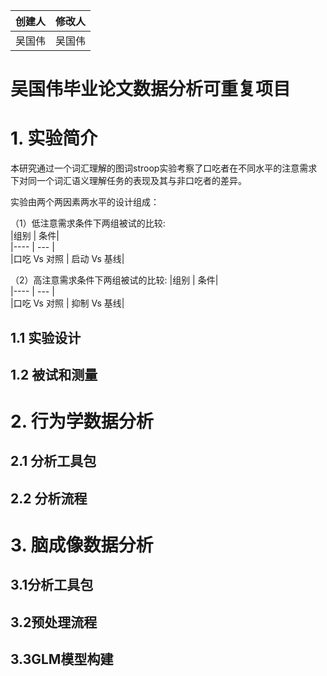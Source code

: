 创建人 | 修改人
------ | ------
吴国伟 | 吴国伟

# 吴国伟毕业论文数据分析可重复项目

# **1. 实验简介** 

  本研究通过一个词汇理解的图词stroop实验考察了口吃者在不同水平的注意需求下对同一个词汇语义理解任务的表现及其与非口吃者的差异。  
  
  实验由两个两因素两水平的设计组成：  
  
  （1）低注意需求条件下两组被试的比较:  
|组别 | 条件|   
|---- | --- |   
|口吃 Vs 对照 | 启动 Vs 基线|  
 
  （2）高注意需求条件下两组被试的比较:
|组别 | 条件|  
|---- | --- |  
|口吃 Vs 对照 | 抑制 Vs 基线|  

## 1.1 实验设计
  
   
## 1.2 被试和测量

# **2. 行为学数据分析**

## 2.1 分析工具包

## 2.2 分析流程 

# **3. 脑成像数据分析**

## 3.1分析工具包

## 3.2预处理流程

## 3.3GLM模型构建

  

